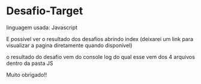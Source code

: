 # Desafio-Target
 
linguagem usada: Javascript

E possível ver o resultado dos desafios abrindo index (deixarei um link para visualizar a pagina diretamente quando disponível)

o resultado do desafio vem do console log do qual esse vem dos 4 arquivos dentro da pasta JS

Muito obrigado!!
